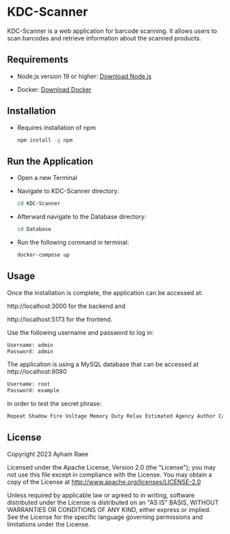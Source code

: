 # KDC-Scanner

KDC-Scanner is a web application for barcode scanning. It allows users to scan barcodes and retrieve information about the scanned products.

## Requirements

- Node.js version 19 or higher: [Download Node.js](https://nodejs.org/en/download/)

- Docker: [Download Docker](https://www.docker.com/products/docker-desktop/)

## Installation

- Requires installation of npm

  ```bash
  npm install -g npm
  ```

## Run the Application

- Open a new Terminal

- Navigate to KDC-Scanner directory:

  ```bash
  cd KDC-Scanner
  ```

- Afterward navigate to the Database directory:

  ```bash
  cd Database
  ```

- Run the following command in terminal:

  ```bash
  docker-compose up
  ```

## Usage

Once the installation is complete, the application can be accessed at:

http://localhost:3000 for the backend and 

http://localhost:5173 for the frontend.

Use the following username and password to log in:

  ```bash
  Username: admin
  Password: admin
  ```

The application is using a MySQL database that can be accessed at http://localhost:8080 

  ```bash
  Username: root 
  Password: example
  ```
In order to test the secret phrase:

  ```bash
  Repeat Shadow Fire Voltage Memory Duty Relax Estimated Agency Author Campus Emotion
  ```
## License

Copyright 2023 Ayham Raee

Licensed under the Apache License, Version 2.0 (the "License"); you may not use this file except in compliance with the License. You may obtain a copy of the License at http://www.apache.org/licenses/LICENSE-2.0

Unless required by applicable law or agreed to in writing, software distributed under the License is distributed on an "AS IS" BASIS, WITHOUT WARRANTIES OR CONDITIONS OF ANY KIND, either express or implied. See the License for the specific language governing permissions and limitations under the License.
